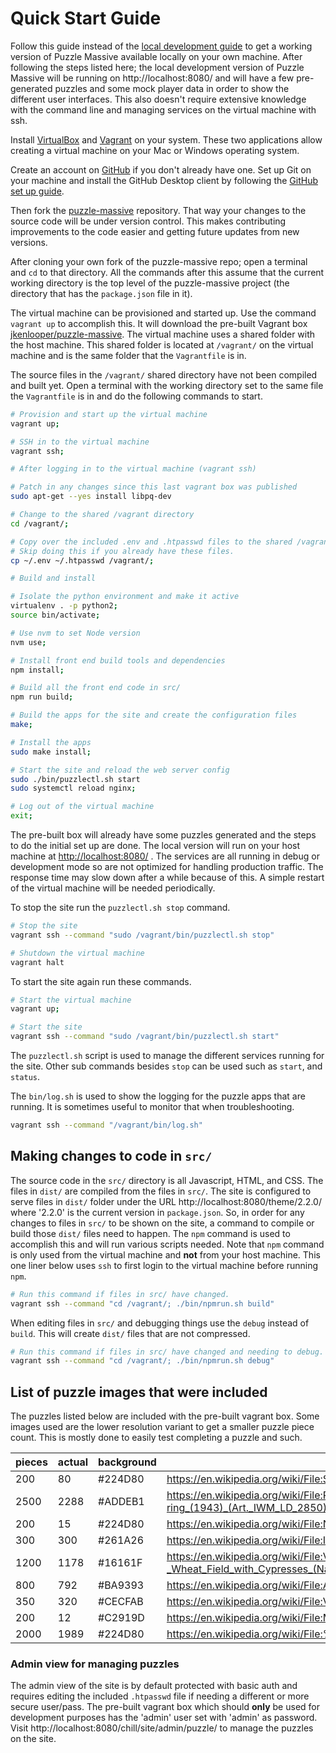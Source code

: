 # Quick Start Guide

Follow this guide instead of the [local development guide](development.md) to
get a working version of Puzzle Massive available locally on your own machine.
After following the steps listed here; the local development version of Puzzle
Massive will be running on http://localhost:8080/ and will have a few
pre-generated puzzles and some mock player data in order to show the different
user interfaces.  This also doesn't require extensive knowledge with the command
line and managing services on the virtual machine with ssh.

Install [VirtualBox](https://www.virtualbox.org/) and
[Vagrant](https://www.vagrantup.com/) on your system.  These two applications
allow creating a virtual machine on your Mac or Windows operating system.

Create an account on [GitHub](https://github.com/) if you don't already have
one.  Set up Git on your machine and install the GitHub Desktop client by
following the 
[GitHub set up guide](https://help.github.com/en/articles/set-up-git).

Then fork the [puzzle-massive](https://github.com/jkenlooper/puzzle-massive)
repository.  That way your changes to the source code will be under version
control.  This makes contributing improvements to the code easier and getting
future updates from new versions.

After cloning your own fork of the puzzle-massive repo; open a terminal and `cd`
to that directory.  All the commands after this assume that the current working
directory is the top level of the puzzle-massive project (the directory that has
the `package.json` file in it).

The virtual machine can be provisioned and started up.  Use the command
`vagrant up` to accomplish this.  It will download the pre-built Vagrant box
[jkenlooper/puzzle-massive](https://app.vagrantup.com/jkenlooper/boxes/puzzle-massive).
The virtual machine uses a shared folder with the host machine.  This shared
folder is located at `/vagrant/` on the virtual machine and is the same folder
that the `Vagrantfile` is in.

The source files in the `/vagrant/` shared directory have not been compiled and
built yet.  Open a terminal with the working directory set to the same file the
`Vagrantfile` is in and do the following commands to start.

```bash
# Provision and start up the virtual machine
vagrant up;

# SSH in to the virtual machine
vagrant ssh;
```

```bash
# After logging in to the virtual machine (vagrant ssh)

# Patch in any changes since this last vagrant box was published
sudo apt-get --yes install libpq-dev

# Change to the shared /vagrant directory
cd /vagrant/;

# Copy over the included .env and .htpasswd files to the shared /vagrant
# Skip doing this if you already have these files.
cp ~/.env ~/.htpasswd /vagrant/;

# Build and install

# Isolate the python environment and make it active
virtualenv . -p python2;
source bin/activate;

# Use nvm to set Node version 
nvm use;

# Install front end build tools and dependencies
npm install;

# Build all the front end code in src/
npm run build;

# Build the apps for the site and create the configuration files
make;

# Install the apps
sudo make install;

# Start the site and reload the web server config
sudo ./bin/puzzlectl.sh start
sudo systemctl reload nginx;

# Log out of the virtual machine
exit;
```

The pre-built box will already have some puzzles generated and the steps to do
the initial set up are done.  The local version will run on your host machine at
[http://localhost:8080/](http://localhost:8080/) .  The services are all running
in debug or development mode so are not optimized for handling production
traffic.  The response time may slow down after a while because of this.
A simple restart of the virtual machine will be needed periodically.

To stop the site run the `puzzlectl.sh stop` command.

```bash
# Stop the site
vagrant ssh --command "sudo /vagrant/bin/puzzlectl.sh stop"

# Shutdown the virtual machine
vagrant halt
```

To start the site again run these commands.

```bash
# Start the virtual machine
vagrant up;

# Start the site
vagrant ssh --command "sudo /vagrant/bin/puzzlectl.sh start"
```

The `puzzlectl.sh` script is used to manage the different services running for
the site.  Other sub commands besides `stop` can be used such as `start`, and
`status`.

The `bin/log.sh` is used to show the logging for the puzzle apps that are
running.  It is sometimes useful to monitor that when troubleshooting.

```bash
vagrant ssh --command "/vagrant/bin/log.sh"
```

## Making changes to code in `src/`

The source code in the `src/` directory is all Javascript, HTML, and CSS.  The
files in `dist/` are compiled from the files in `src/`.  The site is configured
to serve files in `dist/` folder under the URL
http://localhost:8080/theme/2.2.0/ where '2.2.0' is the current version in
`package.json`.  So, in order for any changes to files in `src/` to be shown on
the site, a command to compile or build those `dist/` files need to happen.  The
`npm` command is used to accomplish this and will run various scripts needed.
Note that `npm` command is only used from the virtual machine and **not** from
your host machine.  This one liner below uses `ssh` to first login to the
virtual machine before running `npm`.

```bash
# Run this command if files in src/ have changed.
vagrant ssh --command "cd /vagrant/; ./bin/npmrun.sh build" 
```

When editing files in `src/` and debugging things use the `debug` instead of
`build`.  This will create `dist/` files that are not compressed.

```bash
# Run this command if files in src/ have changed and needing to debug.
vagrant ssh --command "cd /vagrant/; ./bin/npmrun.sh debug" 
```

## List of puzzle images that were included

The puzzles listed below are included with the pre-built vagrant box.  Some
images used are the lower resolution variant to get a smaller puzzle piece
count.  This is mostly done to easily test completing a puzzle and such.

pieces | actual | background | link
------ | ------ | ---------- | ----
200 | 80 | #224D80 | https://en.wikipedia.org/wiki/File:SantaCruz-CuevaManos-P2210651b.jpg
2500 | 2288 | #ADDEB1 | https://en.wikipedia.org/wiki/File:Ruby_Loftus_screwing_a_Breech-ring_(1943)_(Art._IWM_LD_2850).jpg
200 | 15 | #224D80 | https://en.wikipedia.org/wiki/File:Nighthawks_by_Edward_Hopper_1942.jpg
300 | 300 | #261A26 | https://en.wikipedia.org/wiki/File:Irises-Vincent_van_Gogh.jpg
1200 | 1178 | #16161F | https://en.wikipedia.org/wiki/File:Vincent_van_Gogh_-_Wheat_Field_with_Cypresses_(National_Gallery_version).jpg
800 | 792 | #BA9393 | https://en.wikipedia.org/wiki/File:Albert_Bierstadt_-_The_Rocky_Mountains,_Lander%27s_Peak.jpg
350 | 320 | #CECFAB | https://en.wikipedia.org/wiki/File:Van_Gogh_-_Starry_Night_-_Google_Art_Project.jpg
200 | 12 | #C2919D | https://en.wikipedia.org/wiki/File:Meisje_met_de_parel.jpg
2000 | 1989 | #224D80 | https://en.wikipedia.org/wiki/File:%22The_School_of_Athens%22_by_Raffaello_Sanzio_da_Urbino.jpg

### Admin view for managing puzzles

The admin view of the site is by default protected with basic auth and requires
editing the included `.htpasswd` file if needing a different or more secure
user/pass.  The pre-built vagrant box which should **only** be used for
development purposes has the 'admin' user set with 'admin' as password.  Visit
http://localhost:8080/chill/site/admin/puzzle/ to manage the puzzles on the
site.
